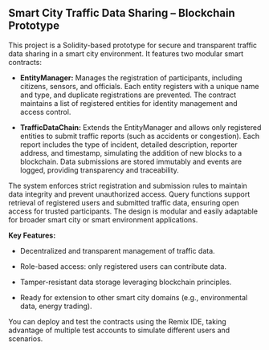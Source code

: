 ## Smart City Traffic Data Sharing – Blockchain Prototype

This project is a Solidity-based prototype for secure and transparent traffic data sharing in a smart city environment. It features two modular smart contracts:

-   **EntityManager:**  Manages the registration of participants, including citizens, sensors, and officials. Each entity registers with a unique name and type, and duplicate registrations are prevented. The contract maintains a list of registered entities for identity management and access control.
    
-   **TrafficDataChain:**  Extends the EntityManager and allows only registered entities to submit traffic reports (such as accidents or congestion). Each report includes the type of incident, detailed description, reporter address, and timestamp, simulating the addition of new blocks to a blockchain. Data submissions are stored immutably and events are logged, providing transparency and traceability.
    

The system enforces strict registration and submission rules to maintain data integrity and prevent unauthorized access. Query functions support retrieval of registered users and submitted traffic data, ensuring open access for trusted participants. The design is modular and easily adaptable for broader smart city or smart environment applications.

**Key Features:**

-   Decentralized and transparent management of traffic data.
    
-   Role-based access: only registered users can contribute data.
    
-   Tamper-resistant data storage leveraging blockchain principles.
    
-   Ready for extension to other smart city domains (e.g., environmental data, energy trading).
    

You can deploy and test the contracts using the Remix IDE, taking advantage of multiple test accounts to simulate different users and scenarios.
